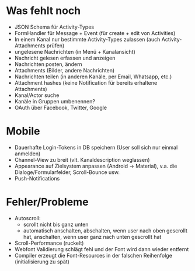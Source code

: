 # Was fehlt noch

* JSON Schema für Activity-Types
* FormHandler für Message + Event (für create + edit von Activities)
* In einem Kanal nur bestimmte Activity-Types zulassen (auch Activity-Attachments prüfen)
* ungelesene Nachrichten (in Menü + Kanalansicht)
* Nachricht gelesen erfassen und anzeigen
* Nachrichten posten, ändern
* Attachments (Bilder, andere Nachrichten) 
* Nachrichten teilen (in anderen Kanäle, per Email, Whatsapp, etc.)
* Attachment hashes (keine Notification für bereits erhaltene Attachments)
* Kanal/Actor suche
* Kanäle in Gruppen umbenennen?
* OAuth über Facebook, Twitter, Google


# Mobile

* Dauerhafte Login-Tokens in DB speichern (User soll sich nur einmal anmelden)
* Channel-View zu breit (vlt. Kanaldescription weglassen)
* Appearance auf Zielsystem anpassen (Android -> Material), v.a. die Dialoge/Formularfelder, Scroll-Bounce usw.
* Push-Notifications

# Fehler/Probleme

* Autoscroll:
    * scrollt nicht bis ganz unten
    * automatisch anschalten, abschalten, wenn user nach oben gescrollt hat, anschalten, wenn user ganz nach unten gescrollt hat
* Scroll-Performance (ruckelt)
* Webfont Validierung schlägt fehl  und der Font wird dann wieder entfernt
* Compiler erzeugt die Font-Resources in der falschen Reihenfolge (initialisierung zu spät)